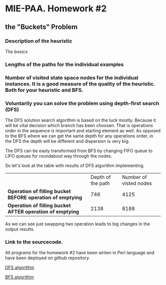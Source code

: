 # MIE-PAA. Homework #2


## the "Buckets" Problem

### Description of the heuristic

*The basics*

### Lengths of the paths for the individual examples


### Number of visited state space nodes for the individual instances. It is a good measure of the quality of the heuristic. Both for your heuristic and BFS.

	
### Voluntarily you can solve the problem using depth-first search (DFS)

The DFS solution search algorithm is based on the luck mostly. Because it will be vital decision which branch has been choosen. That is operations order in the sequence is important and starting element as well. As opposed to the BFS where we can get the same depth for any operations order, in the DFS the depth will be different and dispersion is very big.

The DFS can be easly transformed from BFS by changing FIFO queue to LIFO queues for roundabout way through the nodes.

So let's look at the table with results of DFS algorithm implementing.

<table>
	<tr>
		<td></td><td>Depth of the path</td><td>Number of visted nodes</td>
	</tr>
    <tr>
        <td><strong>Operation of filling bucket BEFORE operation of emptying </strong></td>
        <td>746</td><td>4125</td>
    <tr>
    <tr>
        <td><strong>Operation of filling bucket AFTER operation of emptying </strong></td>
        <td>2138</td><td>8188</td>
    </tr>
</table>

As we can see just swapping two operation leads to big changes in the output results.

### Link to the sourcecode.

All programs for the homework #2 have been writen in Perl language and have been deployed on github repository.

[DFS algorithm](https://github.com/platomik/mie-paa/blob/master/2/dfs.pl "DFS algorithm") 

[BFS algorithm](https://github.com/platomik/mie-paa/blob/master/2/bfs.pl "BFS algorithm") 

